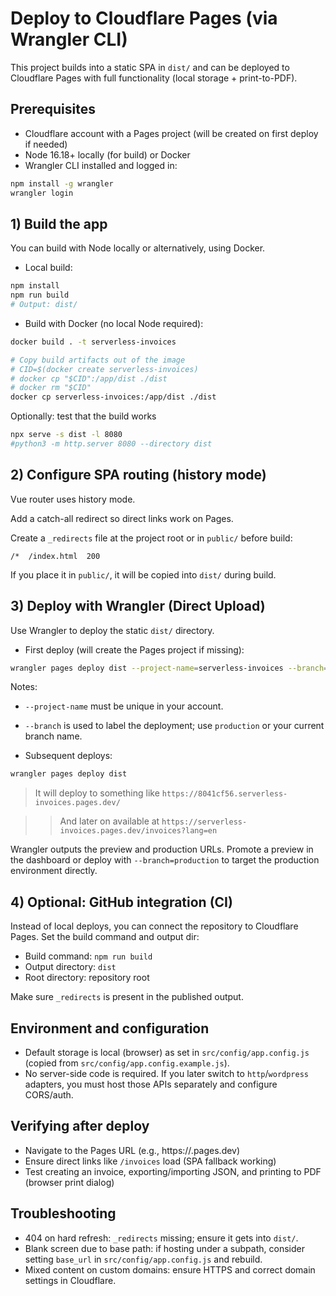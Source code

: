 # Deploy to Cloudflare Pages (via Wrangler CLI)

This project builds into a static SPA in `dist/` and can be deployed to Cloudflare Pages with full functionality (local storage + print-to-PDF).

## Prerequisites
- Cloudflare account with a Pages project (will be created on first deploy if needed)
- Node 16.18+ locally (for build) or Docker
- Wrangler CLI installed and logged in:

```bash
npm install -g wrangler
wrangler login
```

## 1) Build the app

You can build with Node locally or alternatively, using Docker.

- Local build:

```bash
npm install
npm run build
# Output: dist/
```

- Build with Docker (no local Node required):

```bash
docker build . -t serverless-invoices
```

```sh
# Copy build artifacts out of the image
# CID=$(docker create serverless-invoices)
# docker cp "$CID":/app/dist ./dist
# docker rm "$CID"
docker cp serverless-invoices:/app/dist ./dist
```

Optionally: test that the build works

```bash
npx serve -s dist -l 8080
#python3 -m http.server 8080 --directory dist
```

## 2) Configure SPA routing (history mode)

Vue router uses history mode. 

Add a catch-all redirect so direct links work on Pages.

Create a `_redirects` file at the project root or in `public/` before build:

```
/*  /index.html  200
```

If you place it in `public/`, it will be copied into `dist/` during build.

## 3) Deploy with Wrangler (Direct Upload)

Use Wrangler to deploy the static `dist/` directory.

- First deploy (will create the Pages project if missing):

```bash
wrangler pages deploy dist --project-name=serverless-invoices --branch=main
```
  Notes:
  - `--project-name` must be unique in your account.
  - `--branch` is used to label the deployment; use `production` or your current branch name.

- Subsequent deploys:

```bash
wrangler pages deploy dist
```

> It will deploy to something like `https://8041cf56.serverless-invoices.pages.dev/`

> > And later on available at `https://serverless-invoices.pages.dev/invoices?lang=en`

Wrangler outputs the preview and production URLs. Promote a preview in the dashboard or deploy with `--branch=production` to target the production environment directly.

## 4) Optional: GitHub integration (CI)

Instead of local deploys, you can connect the repository to Cloudflare Pages. Set the build command and output dir:
- Build command: `npm run build`
- Output directory: `dist`
- Root directory: repository root

Make sure `_redirects` is present in the published output.

## Environment and configuration
- Default storage is local (browser) as set in `src/config/app.config.js` (copied from `src/config/app.config.example.js`).
- No server-side code is required. If you later switch to `http`/`wordpress` adapters, you must host those APIs separately and configure CORS/auth.

## Verifying after deploy
- Navigate to the Pages URL (e.g., https://<your-project>.pages.dev)
- Ensure direct links like `/invoices` load (SPA fallback working)
- Test creating an invoice, exporting/importing JSON, and printing to PDF (browser print dialog)

## Troubleshooting
- 404 on hard refresh: `_redirects` missing; ensure it gets into `dist/`.
- Blank screen due to base path: if hosting under a subpath, consider setting `base_url` in `src/config/app.config.js` and rebuild.
- Mixed content on custom domains: ensure HTTPS and correct domain settings in Cloudflare.

